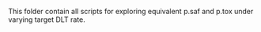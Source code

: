 This folder contain all scripts for exploring equivalent p.saf and p.tox under varying target DLT rate.
